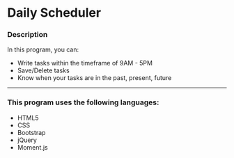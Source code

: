 # Daily Scheduler
### Description
In this program, you can:
- Write tasks within the timeframe of 9AM - 5PM
- Save/Delete tasks
- Know when your tasks are in the past, present, future
---
### This program uses the following languages:
- HTML5
- CSS
- Bootstrap
- jQuery
- Moment.js
